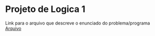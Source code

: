 # Projeto de Logica 1

Link para o arquivo que descreve o enunciado do problema/programa
[Arquivo](https://drive.google.com/file/d/1Ujw-jlpyJ3dD46wk0P2WMtNJVOWrs9hi/view?usp=sharing)
